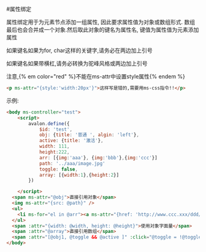 #属性绑定

属性绑定用于为元素节点添加一组属性, 因此要求属性值为对象或数组形式. 数组最后也会合并成一个对象.然后取此对象的键名为属性名, 键值为属性值为元素添加属性

如果键名如果为for, char这样的关键字,请务必在两边加上引号

如果键名如果带横杠,请务必转换为驼峰风格或两边加上引号

注意,{% em color="red" %}不能在ms-attr中设置style属性{% endem %}
```html
<p ms-attr="{style:'width:20px'}">这样写是错的,需要用ms-css指令!!</p>
```
示例:

```html
<body ms-controller="test">
    <script>
        avalon.define({
            $id: 'test',
            obj: {title: '普通 ', algin: 'left'},
            active: {title: '激活'},
            width: 111,
            height:222,
            arr: [{img:'aaa'}, {img:'bbb'},{img:'ccc'}]
            path: '../aaa/image.jpg'
            toggle: false,
            array: [{width:1},{height:2}]
        })

    </script>
  <span ms-attr="@obj">直接引用对象</span>
  <img ms-attr="{src: @path}" />
  <ul>
    <li ms-for="el in @arr"><a ms-attr="{href: 'http://www.ccc.xxx/ddd/'+ el.img}">下载</li>
  </ul>
  <span :attr="{width: @width, height: @height}">使用对象字面量</span>
  <span :attr="@array">直接引用数组</span>
  <span :attr="[@obj1, @toggle && @active ]" :click="@toggle = !@toggle">选择性添加多余属性或重写已有属性</span>
</body>     
```